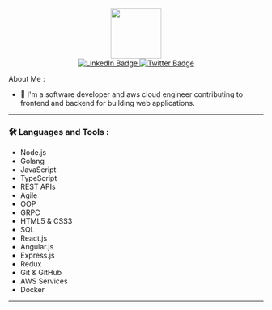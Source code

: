 
<div align="center">
<img src="https://media.giphy.com/media/M9gbBd9nbDrOTu1Mqx/giphy.gif" width="100" />
</div>

<div id="badges" align="center">
  <a href="https://www.linkedin.com/in/nwafor-augustine-onyedikachi/">
    <img src="https://img.shields.io/badge/LinkedIn-blue?style=for-the-badge&logo=linkedin&logoColor=white" alt="LinkedIn Badge"/>
  </a>
 
  <a href="https://twitter.com/Austinebase">
    <img src="https://img.shields.io/badge/Twitter-blue?style=for-the-badge&logo=twitter&logoColor=white" alt="Twitter Badge"/>
  </a>
</div>




About Me :

- :telescope: I'm a software developer and aws cloud engineer contributing to frontend and backend for building web applications.



---

### :hammer_and_wrench: Languages and Tools :

  - Node.js
  - Golang
  - JavaScript
  - TypeScript
  - REST APIs
  - Agile
  - OOP
  - GRPC
  - HTML5 & CSS3
  - SQL
  - React.js
  - Angular.js
  - Express.js
  - Redux
  - Git & GitHub
  - AWS Services
  - Docker

---





